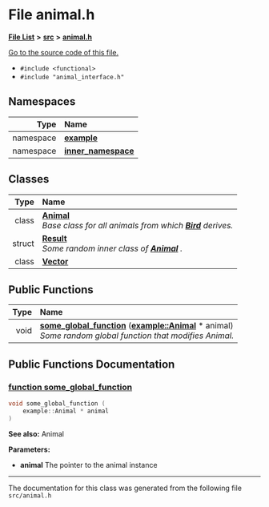 
# File animal.h


[**File List**](files.md) **>** [**src**](dir_68267d1309a1af8e8297ef4c3efbcdba.md) **>** [**animal.h**](animal_8h.md)

[Go to the source code of this file.](animal_8h_source.md)



* `#include <functional>`
* `#include "animal_interface.h"`









## Namespaces

| Type | Name |
| ---: | :--- |
| namespace | [**example**](namespaceexample.md) <br> |
| namespace | [**inner\_namespace**](namespaceexample_1_1inner__namespace.md) <br> |

## Classes

| Type | Name |
| ---: | :--- |
| class | [**Animal**](classexample_1_1_animal.md) <br>_Base class for all animals from which_ [_**Bird**_](classexample_1_1_bird.md) _derives._ |
| struct | [**Result**](structexample_1_1_animal_1_1_result.md) <br>_Some random inner class of_ [_**Animal**_](classexample_1_1_animal.md) _._ |
| class | [**Vector**](classexample_1_1inner__namespace_1_1_vector.md) <br> |





## Public Functions

| Type | Name |
| ---: | :--- |
|  void | [**some\_global\_function**](animal_8h.md#function-some-global-function) ([**example::Animal**](classexample_1_1_animal.md) \* animal) <br>_Some random global function that modifies Animal._  |








## Public Functions Documentation


### <a href="#function-some-global-function" id="function-some-global-function">function some\_global\_function </a>


```cpp
void some_global_function (
    example::Animal * animal
) 
```




**See also:** Animal 


**Parameters:**


* **animal** The pointer to the animal instance 




        

------------------------------
The documentation for this class was generated from the following file `src/animal.h`